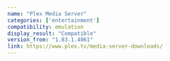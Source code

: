 ```yaml
---
name: "Plex Media Server"
categories: ['entertainment']
compatibility: emulation
display_result: "Compatible"
version_from: "1.83.1.4061"
link: https://www.plex.tv/media-server-downloads/
---
```


